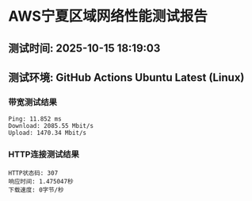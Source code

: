 # AWS宁夏区域网络性能测试报告
## 测试时间: 2025-10-15 18:19:03
## 测试环境: GitHub Actions Ubuntu Latest (Linux)

### 带宽测试结果
```
Ping: 11.852 ms
Download: 2085.55 Mbit/s
Upload: 1470.34 Mbit/s
```

### HTTP连接测试结果
```
HTTP状态码: 307
响应时间: 1.475047秒
下载速度: 0字节/秒
```

